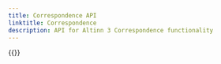 ```yaml
---
title: Correspondence API
linktitle: Correspondence
description: API for Altinn 3 Correspondence functionality
---
```


{{<children />}}